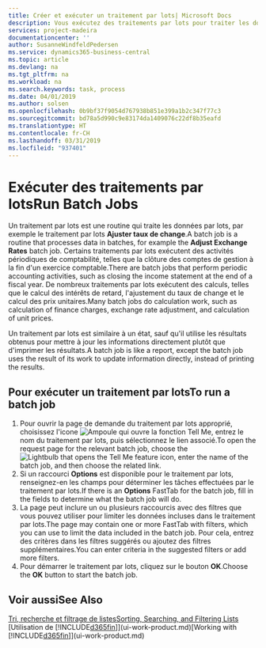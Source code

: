 ```yaml
---
title: Créer et exécuter un traitement par lots| Microsoft Docs
description: Vous exécutez des traitements par lots pour traiter les données et mettre à jour les informations, par exemple, pour élaborer des activités périodiques de comptabilité, ou effectuer des calculs.
services: project-madeira
documentationcenter: ''
author: SusanneWindfeldPedersen
ms.service: dynamics365-business-central
ms.topic: article
ms.devlang: na
ms.tgt_pltfrm: na
ms.workload: na
ms.search.keywords: task, process
ms.date: 04/01/2019
ms.author: solsen
ms.openlocfilehash: 0b9bf37f9054d767938b851e399a1b2c347f77c3
ms.sourcegitcommit: bd78a5d990c9e83174da1409076c22df8b35eafd
ms.translationtype: HT
ms.contentlocale: fr-CH
ms.lasthandoff: 03/31/2019
ms.locfileid: "937401"
---
```

# <a name="run-batch-jobs"></a><span data-ttu-id="76daa-103">Exécuter des traitements par lots</span><span class="sxs-lookup"><span data-stu-id="76daa-103">Run Batch Jobs</span></span>
<span data-ttu-id="76daa-104">Un traitement par lots est une routine qui traite les données par lots, par exemple le traitement par lots **Ajuster taux de change**.</span><span class="sxs-lookup"><span data-stu-id="76daa-104">A batch job is a routine that processes data in batches, for example the **Adjust Exchange Rates** batch job.</span></span> <span data-ttu-id="76daa-105">Certains traitements par lots exécutent des activités périodiques de comptabilité, telles que la clôture des comptes de gestion à la fin d'un exercice comptable.</span><span class="sxs-lookup"><span data-stu-id="76daa-105">There are batch jobs that perform periodic accounting activities, such as closing the income statement at the end of a fiscal year.</span></span> <span data-ttu-id="76daa-106">De nombreux traitements par lots exécutent des calculs, telles que le calcul des intérêts de retard, l'ajustement du taux de change et le calcul des prix unitaires.</span><span class="sxs-lookup"><span data-stu-id="76daa-106">Many batch jobs do calculation work, such as calculation of finance charges, exchange rate adjustment, and calculation of unit prices.</span></span>

<span data-ttu-id="76daa-107">Un traitement par lots est similaire à un état, sauf qu'il utilise les résultats obtenus pour mettre à jour les informations directement plutôt que d'imprimer les résultats.</span><span class="sxs-lookup"><span data-stu-id="76daa-107">A batch job is like a report, except the batch job uses the result of its work to update information directly, instead of printing the results.</span></span>

## <a name="to-run-a-batch-job"></a><span data-ttu-id="76daa-108">Pour exécuter un traitement par lots</span><span class="sxs-lookup"><span data-stu-id="76daa-108">To run a batch job</span></span>
1. <span data-ttu-id="76daa-109">Pour ouvrir la page de demande du traitement par lots approprié, choisissez l'icone ![Ampoule qui ouvre la fonction Tell Me](media/ui-search/search_small.png "Dites-moi ce que vous voulez faire"), entrez le nom du traitement par lots, puis sélectionnez le lien associé.</span><span class="sxs-lookup"><span data-stu-id="76daa-109">To open the request page for the relevant batch job, choose the ![Lightbulb that opens the Tell Me feature](media/ui-search/search_small.png "Tell me what you want to do") icon, enter the name of the batch job, and then choose the related link.</span></span>
2. <span data-ttu-id="76daa-110">Si un raccourci **Options** est disponible pour le traitement par lots, renseignez-en les champs pour déterminer les tâches effectuées par le traitement par lots.</span><span class="sxs-lookup"><span data-stu-id="76daa-110">If there is an **Options** FastTab for the batch job, fill in the fields to determine what the batch job will do.</span></span>
3. <span data-ttu-id="76daa-111">La page peut inclure un ou plusieurs raccourcis avec des filtres que vous pouvez utiliser pour limiter les données incluses dans le traitement par lots.</span><span class="sxs-lookup"><span data-stu-id="76daa-111">The page may contain one or more FastTab with filters, which you can use to limit the data included in the batch job.</span></span> <span data-ttu-id="76daa-112">Pour cela, entrez des critères dans les filtres suggérés ou ajoutez des filtres supplémentaires.</span><span class="sxs-lookup"><span data-stu-id="76daa-112">You can enter criteria in the suggested filters or add more filters.</span></span>
4. <span data-ttu-id="76daa-113">Pour démarrer le traitement par lots, cliquez sur le bouton **OK**.</span><span class="sxs-lookup"><span data-stu-id="76daa-113">Choose the **OK** button to start the batch job.</span></span>

## <a name="see-also"></a><span data-ttu-id="76daa-114">Voir aussi</span><span class="sxs-lookup"><span data-stu-id="76daa-114">See Also</span></span>
[<span data-ttu-id="76daa-115">Tri, recherche et filtrage de listes</span><span class="sxs-lookup"><span data-stu-id="76daa-115">Sorting, Searching, and Filtering Lists</span></span>](ui-enter-criteria-filters.md)  
<span data-ttu-id="76daa-116">[Utilisation de [!INCLUDE[d365fin](includes/d365fin_md.md)]](ui-work-product.md)</span><span class="sxs-lookup"><span data-stu-id="76daa-116">[Working with [!INCLUDE[d365fin](includes/d365fin_md.md)]](ui-work-product.md)</span></span>
